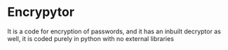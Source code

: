 # Encrypytor
It is a code for encryption of passwords, and it has an inbuilt decryptor as well, it is coded purely in python with no external libraries
